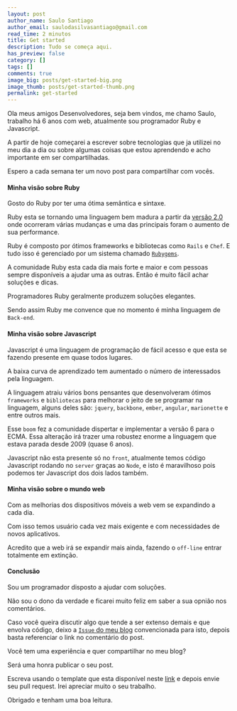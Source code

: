 ```yaml
---
layout: post
author_name: Saulo Santiago
author_email: saulodasilvasantiago@gmail.com
read_time: 2 minutos
title: Get started
description: Tudo se começa aqui.
has_preview: false
category: []
tags: []
comments: true
image_big: posts/get-started-big.png
image_thumb: posts/get-started-thumb.png
permalink: get-started
---
```


Ola meus amigos Desenvolvedores, seja bem vindos, me chamo Saulo, trabalho há 6 anos com web, atualmente sou programador Ruby e Javascript. 

A partir de hoje começarei a escrever sobre tecnologias que ja utilizei no meu dia a dia ou sobre algumas coisas que estou aprendendo e acho importante em ser compartilhadas.

Espero a cada semana ter um novo post para compartilhar com vocês.

#### Minha visão sobre Ruby

Gosto do Ruby por ter uma ótima semântica e sintaxe. 

Ruby esta se tornando uma linguagem bem madura a partir da [versão 2.0](https://www.ruby-lang.org/en/news/2013/02/24/ruby-2-0-0-p0-is-released/) onde ocorreram várias mudanças e uma das principais foram o aumento de sua performance.

Ruby é composto por ótimos frameworks e bibliotecas como `Rails` e `Chef`. E tudo isso é gerenciado por um sistema chamado [`Rubygems`](https://rubygems.org). 

A comunidade Ruby esta cada dia mais forte e maior e com pessoas sempre disponíveis a ajudar uma as outras. Então é muito fácil achar soluções e dicas. 

Programadores Ruby geralmente produzem soluções elegantes.

Sendo assim Ruby me convence que no momento é minha linguagem de `Back-end`.

#### Minha visão sobre Javascript

Javascript é uma linguagem de programação de fácil acesso e que esta se fazendo presente em quase todos lugares.

A baixa curva de aprendizado tem aumentado o número de interessados pela linguagem. 

A linguagem atraiu vários bons pensantes que desenvolveram ótimos `frameworks` e `bibliotecas` para melhorar o jeito de se programar na linguagem, alguns deles são: `jquery`, `backbone`, `ember`, `angular`, `marionette` e entre outros mais. 

Esse `boom` fez a comunidade dispertar e implementar a versão 6 para o ECMA. Essa alteração irá trazer uma robustez enorme a linguagem que estava parada desde 2009 (quase 6 anos).

Javascript não esta presente só no `front`, atualmente temos código Javascript rodando no `server` graças ao `Node`, e isto é maravilhoso pois podemos ter Javascript dos dois lados também.

#### Minha visão sobre o mundo web

Com as melhorias dos dispositivos móveis a web vem se expandindo a cada dia.

Com isso temos usuário cada vez mais exigente e com necessidades de novos aplicativos.

Acredito que a web irá se expandir mais ainda, fazendo o `off-line` entrar totalmente em extinção.
 
#### Conclusão

Sou um programador disposto a ajudar com soluções.

Não sou o dono da verdade e ficarei muito feliz em saber a sua opnião nos comentários.

Caso você queira discutir algo que tende a ser extenso demais e que envolva código, deixo a [`Issue` do meu blog](https://github.com/SauloSilva/saulosilva.github.io/issues/new) convencionada para isto, depois basta referenciar o link no comentário do post.

Você tem uma experiência e quer compartilhar no meu blog?

Será uma honra publicar o seu post.

Escreva usando o template que esta disponível neste [link](https://github.com/SauloSilva/saulosilva.github.io/blob/master/_template/<date>-<post-name>.md) e depois envie seu pull request. Irei apreciar muito o seu trabalho.

Obrigado e tenham uma boa leitura.
